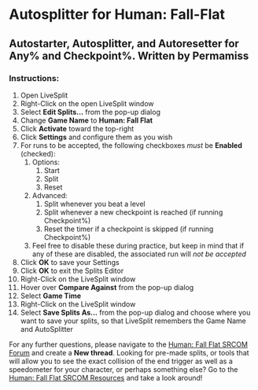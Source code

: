 # Autosplitter for Human: Fall-Flat
 ## Autostarter, Autosplitter, and Autoresetter for Any% and Checkpoint%. Written by Permamiss

### Instructions:
1. Open LiveSplit
1. Right-Click on the open LiveSplit window
1. Select **Edit Splits...** from the pop-up dialog
1. Change **Game Name** to **Human: Fall Flat**
1. Click **Activate** toward the top-right
1. Click **Settings** and configure them as you wish
1. For runs to be accepted, the following checkboxes *must* be **Enabled** (checked):
	1. Options:
		1. Start
		1. Split
		1. Reset
	1. Advanced:
		1. Split whenever you beat a level
		1. Split whenever a new checkpoint is reached (if running Checkpoint%)
		1. Reset the timer if a checkpoint is skipped (if running Checkpoint%)
	1. Feel free to disable these during practice, but keep in mind that if any of these are disabled, the associated run will *not be accepted*
1. Click **OK** to save your Settings
1. Click **OK** to exit the Splits Editor
1. Right-Click on the LiveSplit window
1. Hover over **Compare Against** from the pop-up dialog
1. Select **Game Time**
1. Right-Click on the LiveSplit window
1. Select **Save Splits As...** from the pop-up dialog and choose where you want to save your splits, so that LiveSplit remembers the Game Name and AutoSplitter

For any further questions, please navigate to the [Human: Fall Flat SRCOM Forum](https://www.speedrun.com/human_fall_flat/forum) and create a **New thread**.
Looking for pre-made splits, or tools that will allow you to see the exact collision of the end trigger as well as a speedometer for your character, or perhaps something else? Go to the [Human: Fall Flat SRCOM Resources](https://www.speedrun.com/human_fall_flat/resources) and take a look around!
